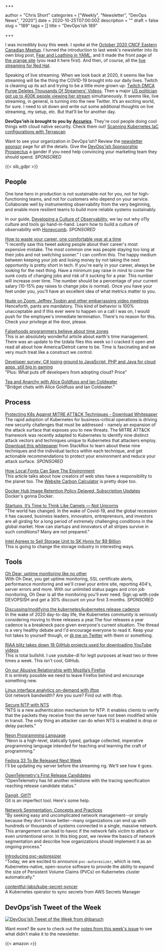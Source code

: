 +++

author = "Chris Short"
categories = ["Weekly", "Newsletter", "DevOps News", "2020"]
date = 2020-10-25T07:00:00Z
description = ""
draft = false
slug = "189"
tags = []
title = "DevOps'ish 189"

+++

I was incredibly busy this week. I spoke at the [October 2020 CNCF Eastern Canadian Meetup](https://www.youtube.com/watch?v=l_EEZV1P15U). I turned the introduction to last week's newsletter into its own blog post, [Fear and Loathing in YAML](https://chrisshort.net/fear-and-loathing-in-yaml/), and it made the front page of [the orange site](https://news.ycombinator.com/item?id=24848511) (you read it here first). And then, of course, all the [live streaming for Red Hat](https://www.openshift.com/blog/this-past-week-on-openshift.tv).

Speaking of live streaming. When we look back at 2020, it seems like live streaming will be the thing the COVID-19 brought into our daily lives. Twitch is cleaning up its act and trying to be a little more grown up: [Twitch DMCA Purge Deletes Thousands Of Streamers' Videos](https://kotaku.com/twitch-deletes-thousands-of-streamers-videos-and-issues-1845429294). Then a major [US politician got up to 400K people viewing her stream](https://www.wired.com/story/aoc-among-us-twitch-stream/) simultaneously. It seems like, live streaming, in general, is turning into the new Twitter. It’s an exciting world, for sure. I need to sit down and write out some additional thoughts on live streaming, my setup, etc. But that’ll be for another day.

**DevOps'ish is brought to you by** [**Accurics**](https://www.accurics.com/). They're cool people doing cool things with cloud native security. Check them out! [Scanning Kubernetes IaC configurations with Terrascan](https://community.accurics.com/t/scanning-kubernetes-iac-configurations-with-terrascan/51)

Want to see your organization in DevOps'ish? Review the [newsletter sponsor](https://devopsish.com/sponsor/) page for all the details. Give the [DevOps'ish Sponsorship Prospectus](https://devopsi.sh/prospectus) a gander if you need help convincing your marketing team they should spend. *SPONSORED*

{{< sib_gdpr >}}

## People

One lone hero in production is not sustainable-not for you, not for high-functioning teams, and not for customers who depend on your service. Collaborate well by instrumenting observability from the very beginning, and enable more resilient teams to build more reliable systems sustainably.

In our guide, [Developing a Culture of Observability](https://info.honeycomb.io/developing-a-culture-of-observability-devopsish?&utm_source=devopsish&utm_medium=newsletter&utm_campaign=ad&utm_content=developing-a-culture-of-observability-devopsish), we lay out why o11y culture and tools go hand-in-hand. Learn how to build a culture of observability with [Honeycomb](https://ui.honeycomb.io/signup/?&utm_source=devopsish&utm_medium=newsletter&utm_campaign=ad&utm_content=product-signup). *SPONSORED*

[How to waste your career, one comfortable year at a time](https://apoorvagovind.substack.com/p/how-to-waste-your-career-one-comfortable)  
"I recently saw this tweet asking people about their career's most expensive mistake. The most common one was people staying too long at their jobs and not switching sooner." I can confirm this. The happy medium between keeping your job and losing money by not taking the next opportunity is pretty short in tech. If you're early in your career, always be looking for the next thing. Have a minimum pay raise in mind to cover the sunk costs of changing jobs and risk of it sucking for a year. This number will increase over time. The number should be a percentage of your current salary (10-15% pay raises to change jobs is normal). Once you have your feet under you, you'll have an excellent idea of what metrics matter to you.

[Nude on Zoom: Jeffrey Toobin and other embarrassing video meetings](https://www.scmp.com/news/world/article/3106401/nude-zoom-jeffrey-toobin-and-other-embarrassing-video-meetings)  
Henceforth, pants are mandatory. This kind of behavior is 100% unacceptable and if this ever were to happen on a call I was on, I would push for the employee's immediate termination. There's no reason for this. Check your privilege at the door, please.

[Falsehoods programmers believe about time zones](https://www.zainrizvi.io/blog/falsehoods-programmers-believe-about-time-zones/)  
This is an absolutely wonderful article about earth's time management. There was an update to the tzdata files this week so I cracked it open and read all about how America/Detroit came to be. Time is fascinating and we very much treat like a construct we control.

[Developer survey: C# losing ground to JavaScript, PHP and Java for cloud apps, still big in gaming](https://www.theregister.com/2020/10/21/developer_survey_c_losing_ground/)  
"Plus: What puts off developers from adopting cloud? Price"

[Tea and Anarchy with Alice Goldfuss and Ian Coldwater](https://www.arresteddevops.com/tea-and-anarchy/)  
"Bridget chats with Alice Goldfuss and Ian Coldwater."

## Process

[Protecting K8s Against MITRE ATT&CK Techniques - Download Whitepaper](https://security.stackrox.com/protecting-against-K8s-threats-white-paper.html?Source=DevOpsIsh&LSource=DevOpsIsh)  
The rapid adoption of Kubernetes for business-critical operations is driving new security challenges that must be addressed - namely an expansion of the attack surface that exposes you to new threats. The MITRE ATT&CK framework was recently adapted to Kubernetes to identify nine distinct attack vectors and techniques unique to Kubernetes that attackers employ. [Download this whitepaper](https://security.stackrox.com/protecting-against-K8s-threats-white-paper.html?Source=DevOpsIsh&LSource=DevOpsIsh) from StackRox to learn about these nine techniques and the individual tactics within each technique, and get actionable recommendations to protect your environment and reduce your attack surface. *SPONSORED*

[How Local Fonts Can Save The Environment](https://kevq.uk/how-local-fonts-can-save-the-environment/)  
This article talks about how creators of web sites have a responsibility to the planet too. The [Website Carbon Calculator](https://www.websitecarbon.com/) is pretty dope too.

[Docker Hub Image Retention Policy Delayed, Subscription Updates](https://www.docker.com/blog/docker-hub-image-retention-policy-delayed-and-subscription-updates/)  
Docker's gonna Docker.

[Startups, It’s Time to Think Like Camels — Not Unicorns](https://hbr.org/2020/10/startups-its-time-to-think-like-camels-not-unicorns)  
"The world has changed. In the wake of Covid-19, and the global recession it has caused, business leaders, innovators, entrepreneurs, and investors are all girding for a long period of extremely challenging conditions in the global market. How can startups and innovators of all stripes survive in such conditions? Many are not prepared."

[Intel Agrees to Sell Storage Unit to SK Hynix for $9 Billion](https://www.bloomberg.com/news/articles/2020-10-20/intel-agrees-to-sell-storage-unit-to-sk-hynix-for-9-billion)  
This is going to change the storage industry in interesting ways.

## Tools

[Oh Dear, uptime monitoring like no other](https://ohdear.app/)  
With Oh Dear, you get uptime monitoring, SSL certificate alerts, performance monitoring and we'll crawl your entire site, reporting 404's, server errors and more. With our unlimited status pages and cron job monitoring, Oh Dear is all the monitoring you'll ever need. Sign up with code DEVOPSISH and get a 30% discount on your first 3 months. *SPONSORED*

[Discussing/modifying the kubernetes/kubernetes release cadence](https://github.com/kubernetes/sig-release/issues/1290)  
In the wake of 2020 day-to-day life, the Kubernetes community is seriously considering moving to three releases a year.The four releases a year cadence is a breakneck pace given everyone's current situation. The thread is a very healthy debate and I'd encourage everyone to read it. Keep your hot takes to yourself though, or [@ me on Twitter](https://twitter.com/ChrisShort) with them or something.

[RIAA blitz takes down 18 GitHub projects used for downloading YouTube videos](https://www.zdnet.com/article/riaa-blitz-takes-down-18-github-projects-used-for-downloading-youtube-videos/)  
This is total bullshit. I use youtube-dl for legit purposes at least two or three times a week. This isn't cool, GitHub.

[On our Abusive Relationship with Mozilla’s Firefox](https://ruzkuku.com/txt/moz-rel.html)  
It is entirely possible we need to leave Firefox behind and encourage something new.

[Linux interface analytics on-demand with iftop](https://www.redhat.com/sysadmin/linux-interface-iftop)  
Got network bandwidth? Are you sure? Find out with iftop.

[Secure NTP with NTS](https://fedoramagazine.org/secure-ntp-with-nts/)  
"NTS is a new authentication mechanism for NTP. It enables clients to verify that the packets they receive from the server have not been modified while in transit. The only thing an attacker can do when NTS is enabled is drop or delay packets."

[Neon Programming Language](https://neon-lang.dev/)  
"Neon is a high-level, statically typed, garbage collected, imperative programming language intended for teaching and learning the craft of programming."

[Fedora 33 To Be Released Next Week](https://www.phoronix.com/scan.php?page=news_item&px=Fedora-33-Next-Week)  
I'll be updating my server before the streaming rig. We'll see how it goes.

[OpenTelemetry's First Release Candidates](https://opensource.googleblog.com/2020/10/opentelemetrys-first-release-candidates.html)  
"OpenTelemetry has hit another milestone with the tracing specification reaching release candidate status."

[Dangit, Git!?!](https://dangitgit.com/)  
Git is an imperfect tool. Here's some help.

[Network Segmentation: Concepts and Practices](https://insights.sei.cmu.edu/sei_blog/2020/10/network-segmentation-concepts-and-practices.html)  
"By seeking easy and uncomplicated network management--or simply because they don't know better--many organizations can end up with hundreds or thousands of systems connected in a single, massive network. This arrangement can lead to havoc if the network falls victim to attack or even unintentional error. In this blog post, we review the basics of network segmentation and describe how organizations should implement it as an ongoing process."

[Introducing pvc-autoresizer](https://blog.kintone.io/entry/pvc-autoresizer)  
"Today, we are excited to announce `pvc-autoresizer`, which is new, Kubernetes-native, open-source software to provide the ability to expand the size of Persistent Volume Claims (PVCs) on Kubernetes cluster automatically."

[contentful-labs/kube-secret-syncer](https://github.com/contentful-labs/kube-secret-syncer)  
A Kubernetes operator to sync secrets from AWS Secrets Manager

## DevOps'ish Tweet of the Week

[![DevOps'ish Tweet of the Week from @jbaruch](/images/189-devopsish-tweet-of-the-week.png)](https://twitter.com/jbaruch/status/1318589106725687297)

Want more? Be sure to check out the [notes from this week's issue](https://devopsish.com/189/notes/) to see what didn't make it to the newsletter.

{{< amazon >}}
